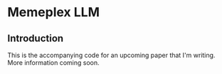 # Memeplex LLM

## Introduction

This is the accompanying code for an upcoming paper that I'm writing. More information coming soon.
